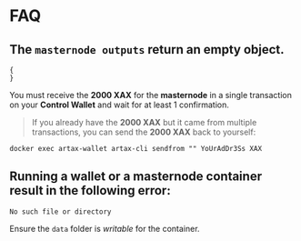 # FAQ

## The `masternode outputs` return an empty object.
```
{
}
```

You must receive the **2000 XAX** for the **masternode** in a single transaction on your **Control Wallet** and wait for at least 1 confirmation.
> If you already have the **2000 XAX** but it came from multiple transactions, you can send the **2000 XAX** back to yourself:
```
docker exec artax-wallet artax-cli sendfrom "" YoUrAdDr3Ss XAX
```

## Running a **wallet** or a **masternode** container result in the following error:
```
No such file or directory
```

Ensure the `data` folder is *writable* for the container.
